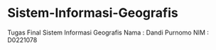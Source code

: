 # Sistem-Informasi-Geografis
Tugas Final Sistem Informasi Geografis
Nama : Dandi Purnomo
NIM : D0221078
